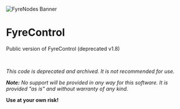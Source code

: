 ![FyreNodes Banner](https://fyrenodes.s3.amazonaws.com/assets/banner/fyrenodes.png)
# FyreControl
Public version of FyreControl (deprecated v1.8)

<br/>

*This code is deprecated and archived. It is not recommended for use.*

***Note:*** *No support will be provided in any way for this software. It is provided "as is" and without warranty of any kind.*

**Use at your own risk!**
